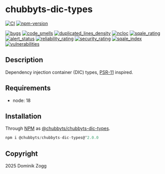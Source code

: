 # chubbyts-dic-types

[![CI](https://github.com/chubbyts/chubbyts-dic-types/workflows/CI/badge.svg?branch=master)](https://github.com/chubbyts/chubbyts-dic-types/actions?query=workflow%3ACI)
[![npm-version](https://img.shields.io/npm/v/@chubbyts/chubbyts-dic-types.svg)](https://www.npmjs.com/package/@chubbyts/chubbyts-dic-types)

[![bugs](https://sonarcloud.io/api/project_badges/measure?project=chubbyts_chubbyts-dic-types&metric=bugs)](https://sonarcloud.io/dashboard?id=chubbyts_chubbyts-dic-types)
[![code_smells](https://sonarcloud.io/api/project_badges/measure?project=chubbyts_chubbyts-dic-types&metric=code_smells)](https://sonarcloud.io/dashboard?id=chubbyts_chubbyts-dic-types)
[![duplicated_lines_density](https://sonarcloud.io/api/project_badges/measure?project=chubbyts_chubbyts-dic-types&metric=duplicated_lines_density)](https://sonarcloud.io/dashboard?id=chubbyts_chubbyts-dic-types)
[![ncloc](https://sonarcloud.io/api/project_badges/measure?project=chubbyts_chubbyts-dic-types&metric=ncloc)](https://sonarcloud.io/dashboard?id=chubbyts_chubbyts-dic-types)
[![sqale_rating](https://sonarcloud.io/api/project_badges/measure?project=chubbyts_chubbyts-dic-types&metric=sqale_rating)](https://sonarcloud.io/dashboard?id=chubbyts_chubbyts-dic-types)
[![alert_status](https://sonarcloud.io/api/project_badges/measure?project=chubbyts_chubbyts-dic-types&metric=alert_status)](https://sonarcloud.io/dashboard?id=chubbyts_chubbyts-dic-types)
[![reliability_rating](https://sonarcloud.io/api/project_badges/measure?project=chubbyts_chubbyts-dic-types&metric=reliability_rating)](https://sonarcloud.io/dashboard?id=chubbyts_chubbyts-dic-types)
[![security_rating](https://sonarcloud.io/api/project_badges/measure?project=chubbyts_chubbyts-dic-types&metric=security_rating)](https://sonarcloud.io/dashboard?id=chubbyts_chubbyts-dic-types)
[![sqale_index](https://sonarcloud.io/api/project_badges/measure?project=chubbyts_chubbyts-dic-types&metric=sqale_index)](https://sonarcloud.io/dashboard?id=chubbyts_chubbyts-dic-types)
[![vulnerabilities](https://sonarcloud.io/api/project_badges/measure?project=chubbyts_chubbyts-dic-types&metric=vulnerabilities)](https://sonarcloud.io/dashboard?id=chubbyts_chubbyts-dic-types)

## Description

Dependency injection container (DIC) types, [PSR-11][2] inspired.

## Requirements

 * node: 18

## Installation

Through [NPM](https://www.npmjs.com) as [@chubbyts/chubbyts-dic-types][1].

```ts
npm i @chubbyts/chubbyts-dic-types@^2.0.0
```

## Copyright

2025 Dominik Zogg

[1]: https://www.npmjs.com/package/@chubbyts/chubbyts-dic-types
[2]: https://www.php-fig.org/psr/PSR-11
